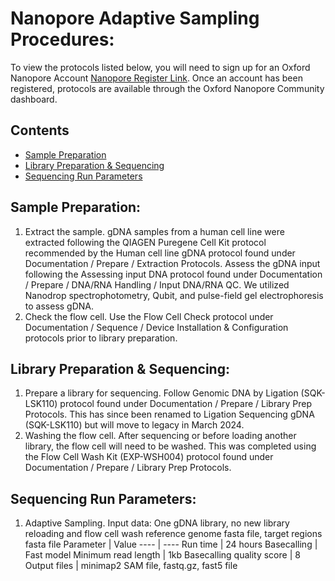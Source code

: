# Nanopore Adaptive Sampling Procedures:
To view the protocols listed below, you will need to sign up for an Oxford Nanopore Account [Nanopore Register Link](https://nanoporetech.com/login-register). 
Once an account has been registered, protocols are available through the Oxford Nanopore Community dashboard.

## Contents
- [Sample Preparation](#Sample-Preparation)
- [Library Preparation & Sequencing](#Library-Preparation-&-Sequencing)
- [Sequencing Run Parameters](#Sequencing-Run-Parameters)

## Sample Preparation:
1. Extract the sample.
   gDNA samples from a human cell line were extracted following the QIAGEN Puregene Cell Kit protocol recommended by the Human cell line gDNA protocol found under Documentation / Prepare / Extraction Protocols.
   Assess the gDNA input following the Assessing input DNA protocol found under Documentation / Prepare / DNA/RNA Handling / Input DNA/RNA QC.
   We utilized Nanodrop spectrophotometry, Qubit, and pulse-field gel electrophoresis to assess gDNA.
2. Check the flow cell.
   Use the Flow Cell Check protocol under Documentation / Sequence / Device Installation & Configuration protocols prior to library preparation.

## Library Preparation & Sequencing:
1. Prepare a library for sequencing.
   Follow Genomic DNA by Ligation (SQK-LSK110) protocol found under Documentation / Prepare / Library Prep Protocols. This has since been renamed to Ligation Sequencing gDNA (SQK-LSK110) but will move to legacy in March 2024.
2. Washing the flow cell.
   After sequencing or before loading another library, the flow cell will need to be washed. This was completed using the Flow Cell Wash Kit (EXP-WSH004) protocol found under Documentation / Prepare / Library Prep Protocols.

## Sequencing Run Parameters:
1. Adaptive Sampling.
   Input data: One gDNA library, no new library reloading and flow cell wash
                reference genome fasta file, target regions fasta file
   Parameter | Value 
   ---- | ----
   Run time | 24 hours
   Basecalling | Fast model
   Minimum read length | 1kb
   Basecalling quality score | 8
   Output files | minimap2 SAM file, fastq.gz, fast5 file
